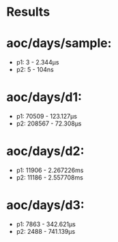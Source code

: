 # Results
# aoc/days/sample:
* p1: 3 - 2.344µs
* p2: 5 - 104ns

# aoc/days/d1:
* p1: 70509 - 123.127µs
* p2: 208567 - 72.308µs

# aoc/days/d2:
* p1: 11906 - 2.267226ms
* p2: 11186 - 2.557708ms

# aoc/days/d3:
* p1: 7863 - 342.621µs
* p2: 2488 - 741.139µs

